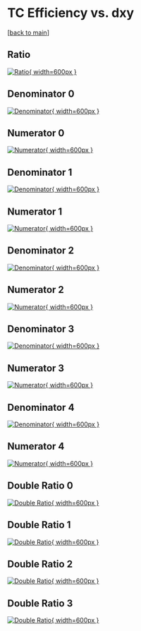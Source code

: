 # TC Efficiency vs. dxy

[[back to main](./)]



## Ratio

[![Ratio](../mtv/var/TC_vtr_321_-1_eff_dxy.png){ width=600px }](../mtv/var/TC_vtr_321_-1_eff_dxy.pdf)

## Denominator 0

[![Denominator](../mtv/den/TC_vtr_321_-1_eff_dxy_den0.png){ width=600px }](../mtv/den/TC_vtr_321_-1_eff_dxy_den0.pdf)

## Numerator 0

[![Numerator](../mtv/num/TC_vtr_321_-1_eff_dxy_num0.png){ width=600px }](../mtv/num/TC_vtr_321_-1_eff_dxy_num0.pdf)

## Denominator 1

[![Denominator](../mtv/den/TC_vtr_321_-1_eff_dxy_den1.png){ width=600px }](../mtv/den/TC_vtr_321_-1_eff_dxy_den1.pdf)

## Numerator 1

[![Numerator](../mtv/num/TC_vtr_321_-1_eff_dxy_num1.png){ width=600px }](../mtv/num/TC_vtr_321_-1_eff_dxy_num1.pdf)

## Denominator 2

[![Denominator](../mtv/den/TC_vtr_321_-1_eff_dxy_den2.png){ width=600px }](../mtv/den/TC_vtr_321_-1_eff_dxy_den2.pdf)

## Numerator 2

[![Numerator](../mtv/num/TC_vtr_321_-1_eff_dxy_num2.png){ width=600px }](../mtv/num/TC_vtr_321_-1_eff_dxy_num2.pdf)

## Denominator 3

[![Denominator](../mtv/den/TC_vtr_321_-1_eff_dxy_den3.png){ width=600px }](../mtv/den/TC_vtr_321_-1_eff_dxy_den3.pdf)

## Numerator 3

[![Numerator](../mtv/num/TC_vtr_321_-1_eff_dxy_num3.png){ width=600px }](../mtv/num/TC_vtr_321_-1_eff_dxy_num3.pdf)

## Denominator 4

[![Denominator](../mtv/den/TC_vtr_321_-1_eff_dxy_den4.png){ width=600px }](../mtv/den/TC_vtr_321_-1_eff_dxy_den4.pdf)

## Numerator 4

[![Numerator](../mtv/num/TC_vtr_321_-1_eff_dxy_num4.png){ width=600px }](../mtv/num/TC_vtr_321_-1_eff_dxy_num4.pdf)

## Double Ratio 0

[![Double Ratio](../mtv/ratio/TC_vtr_321_-1_eff_dxy_ratio0.png){ width=600px }](../mtv/ratio/TC_vtr_321_-1_eff_dxy_ratio0.pdf)

## Double Ratio 1

[![Double Ratio](../mtv/ratio/TC_vtr_321_-1_eff_dxy_ratio1.png){ width=600px }](../mtv/ratio/TC_vtr_321_-1_eff_dxy_ratio1.pdf)

## Double Ratio 2

[![Double Ratio](../mtv/ratio/TC_vtr_321_-1_eff_dxy_ratio2.png){ width=600px }](../mtv/ratio/TC_vtr_321_-1_eff_dxy_ratio2.pdf)

## Double Ratio 3

[![Double Ratio](../mtv/ratio/TC_vtr_321_-1_eff_dxy_ratio3.png){ width=600px }](../mtv/ratio/TC_vtr_321_-1_eff_dxy_ratio3.pdf)

